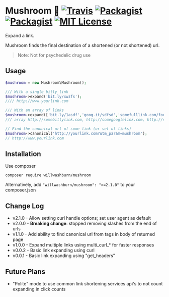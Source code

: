 # Mushroom :mushroom: [![Travis](https://img.shields.io/travis/willwashburn/mushroom.svg)](https://travis-ci.org/willwashburn/mushroom) [![Packagist](https://img.shields.io/packagist/dt/willwashburn/mushroom.svg)](https://packagist.org/packages/willwashburn/mushroom) [![Packagist](https://img.shields.io/packagist/v/willwashburn/mushroom.svg)](https://packagist.org/packages/willwashburn/mushroom) [![MIT License](https://img.shields.io/packagist/l/willwashburn/mushroom.svg?style=flat-square)](https://github.com/willwashburn/mushroom/blob/master/LICENSE)
Expand a link.

Mushroom finds the final destination of a shortened (or not shortened) url.

> Note: Not for psychedelic drug use

## Usage
 ```PHP
 $mushroom = new Mushroom\Mushroom();

 /// With a single bitly link
 $mushroom->expand('bit.ly/xwzfs');
 //// http://www.yourlink.com

 /// With an array of links
 $mushroom->expand(['bit.ly/1asdf','goog.it/sdfsd','somefulllink.com/foo']);
 /// array http://somebitlylink.com, http://somegooglelink.com, http://somefulllink.com/foo
 
 // Find the canonical url of some link (or set of links)
 $mushroom->canonical('http://yourlink.com?utm_param=mushroom');
 // http://www.yourlink.com

```

## Installation
Use composer

```composer require willwashburn/mushroom```

Alternatively, add ```"willwashburn/mushroom": ">=2.1.0"``` to your composer.json

## Change Log
- v2.1.0 - Allow setting curl handle options; set user agent as default 
- v2.0.0 - **Breaking change**: stopped removing slashes from the end of urls
- v1.1.0 - Add ability to find canonical url from tags in body of returned page
- v1.0.0 - Expand multiple links using multi_curl_* for faster responses
- v0.0.2 - Basic link expanding using curl
- v0.0.1 - Basic link expanding using "get_headers"

## Future Plans
- "Polite" mode to use common link shortening services api's to not count expanding in click counts
